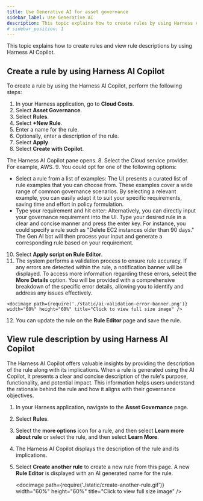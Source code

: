 ```yaml
---
title: Use Generative AI for asset governance
sidebar_label: Use Generative AI  
description: This topic explains how to create rules by using Harness AI Copilot.
# sidebar_position: 1
---
```


This topic explains how to create rules and view rule descriptions by using Harness AI Copilot.

## Create a rule by using Harness AI Copilot

To create a rule by using the Harness AI Copilot, perform the following steps: 

1. In your Harness application, go to **Cloud Costs**.
2. Select **Asset Governance**.
3. Select **Rules**.
3. Select **+New Rule**. 
4. Enter a name for the rule.
5. Optionally, enter a description of the rule.
6. Select **Apply**.
7. Select **Create with Copilot**.

  The Harness AI Copilot pane opens.
8. Select the Cloud service provider. For example, AWS.
9. You could opt for one of the following options: 

  * Select a rule from a list of examples: The UI presents a curated list of rule examples that you can choose from. These examples cover a wide range of common governance scenarios. By selecting a relevant example, you can easily adapt it to suit your specific requirements, saving time and effort in policy formulation.
  * Type your requirement and hit enter: Alternatively, you can directly input your governance requirement into the UI. Type your desired rule in a clear and concise manner and press the enter key. For instance, you could specify a rule such as "Delete EC2 instances older than 90 days." The Gen AI bot will then process your input and generate a corresponding rule based on your requirement.


10.  Select **Apply script on Rule Editor**.
11.  The system performs a validation process to ensure rule accuracy. If any errors are detected within the rule, a notification banner will be displayed. To access more information regarding these errors, select the **More Details** option. You will be provided with a comprehensive breakdown of the specific error details, allowing you to identify and address any issues effectively. 

    <docimage path={require('./static/ai-validation-error-banner.png')} width="60%" height="60%" title="Click to view full size image" />
12. You can update the rule on the **Rule Editor** page and save the rule.

## View rule description by using Harness AI Copilot

The Harness AI Copilot offers valuable insights by providing the description of the rule along with its implications. When a rule is generated using the AI Copilot, it presents a clear and concise description of the rule's purpose, functionality, and potential impact. This information helps users understand the rationale behind the rule and how it aligns with their governance objectives. 
1. In your Harness application, navigate to the **Asset Governance** page.
2. Select **Rules**.
3. Select the **more options** icon for a rule, and then select **Learn more about rule** or select the rule, and then select **Learn More**.
4. The Harness AI Copilot displays the description of the rule and its implications.
5. Select **Create another rule** to create a new rule from this page. A new **Rule Editor** is displayed with an AI generated name for the rule.

    <docimage path={require('./static/create-another-rule.gif')} width="60%" height="60%" title="Click to view full size image" />

   